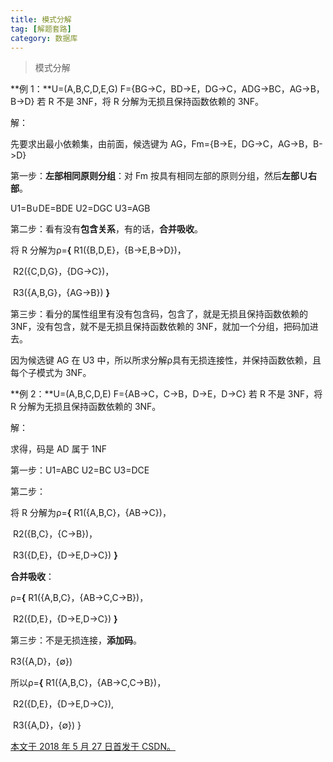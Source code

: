 ```yaml
---
title: 模式分解
tag: [解题套路]
category: 数据库
---
```


>模式分解

<!--more-->

**例 1：**U=(A,B,C,D,E,G)   F={BG->C，BD->E，DG->C，ADG->BC，AG->B，B->D}   若 R 不是 3NF，将 R 分解为无损且保持函数依赖的 3NF。

解：

先要求出最小依赖集，由前面，候选键为 AG，Fm={B->E，DG->C，AG->B，B->D}

第一步：**左部相同原则分组**：对 Fm 按具有相同左部的原则分组，然后**左部∪右部**。

U1=B∪DE=BDE      U2=DGC     U3=AGB

第二步：看有没有**包含关系**，有的话，**合并吸收**。

将 R 分解为ρ=**{** R1({B,D,E}，{B->E,B->D})，

​                       R2({C,D,G}，{DG->C})，

​                       R3({A,B,G}，{AG->B}) **}**

第三步：看分的属性组里有没有包含码，包含了，就是无损且保持函数依赖的 3NF，没有包含，就不是无损且保持函数依赖的 3NF，就加一个分组，把码加进去。

因为候选键 AG 在 U3 中，所以所求分解ρ具有无损连接性，并保持函数依赖，且每个子模式为 3NF。



**例 2：**U=(A,B,C,D,E)   F={AB->C，C->B，D->E，D->C}   若 R 不是 3NF，将 R 分解为无损且保持函数依赖的 3NF。

解：

求得，码是 AD     属于 1NF

第一步：U1=ABC       U2=BC     U3=DCE

第二步：

将 R 分解为ρ=**{** R1({A,B,C}，{AB->C})，

​                       R2({B,C}，{C->B})，

​                       R3({D,E}，{D->E,D->C}) **}**

**合并吸收**：

ρ=**{** R1({A,B,C}，{AB->C,C->B})，

​       R2({D,E}，{D->E,D->C}) **}**

第三步：不是无损连接，**添加码**。

R3({A,D}，{∅})

所以ρ=**{** R1({A,B,C}，{AB->C,C->B})，

​              R2({D,E}，{D->E,D->C}),

​              R3({A,D}，{∅}) }



<u>本文于 2018 年 5 月 27 日首发于 [CSDN](https://blog.csdn.net/Wonz5130/article/details/80466282)。</u>